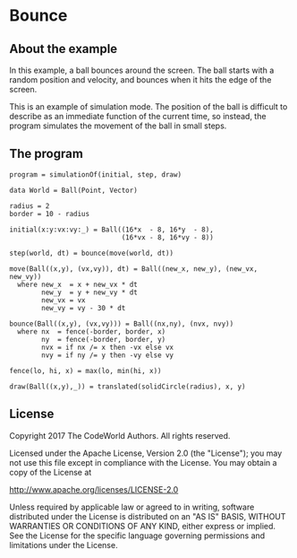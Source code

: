 Bounce
======

About the example
-----------------

In this example, a ball bounces around the screen.  The ball starts with
a random position and velocity, and bounces when it hits the edge of the
screen.

This is an example of simulation mode.  The position of the ball is
difficult to describe as an immediate function of the current time, so
instead, the program simulates the movement of the ball in small steps.

The program
-----------

    program = simulationOf(initial, step, draw)

    data World = Ball(Point, Vector)

    radius = 2
    border = 10 - radius

    initial(x:y:vx:vy:_) = Ball((16*x  - 8, 16*y  - 8),
                                (16*vx - 8, 16*vy - 8))

    step(world, dt) = bounce(move(world, dt))

    move(Ball((x,y), (vx,vy)), dt) = Ball((new_x, new_y), (new_vx, new_vy))
      where new_x  = x + new_vx * dt
            new_y  = y + new_vy * dt
            new_vx = vx
            new_vy = vy - 30 * dt

    bounce(Ball((x,y), (vx,vy))) = Ball((nx,ny), (nvx, nvy))
      where nx  = fence(-border, border, x)
            ny  = fence(-border, border, y)
            nvx = if nx /= x then -vx else vx
            nvy = if ny /= y then -vy else vy

    fence(lo, hi, x) = max(lo, min(hi, x))

    draw(Ball((x,y),_)) = translated(solidCircle(radius), x, y)

License
-------

Copyright 2017 The CodeWorld Authors. All rights reserved.

Licensed under the Apache License, Version 2.0 (the "License");
you may not use this file except in compliance with the License.
You may obtain a copy of the License at

  http://www.apache.org/licenses/LICENSE-2.0

Unless required by applicable law or agreed to in writing, software
distributed under the License is distributed on an "AS IS" BASIS,
WITHOUT WARRANTIES OR CONDITIONS OF ANY KIND, either express or implied.
See the License for the specific language governing permissions and
limitations under the License.
